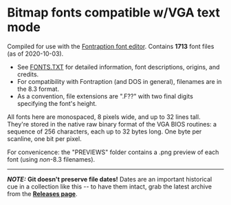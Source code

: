 # Bitmap fonts compatible w/VGA text mode

Compiled for use with the [Fontraption font editor](https://int10h.org/blog/2019/05/fontraption-vga-text-mode-font-editor/).  Contains **1713** font files (as of 2020-10-03).

* See [FONTS.TXT](FONTS.TXT) for detailed information, font descriptions, origins, and credits.
* For compatibility with Fontraption (and DOS in general), filenames are in the 8.3 format.
* As a convention, file extensions are ".F??" with two final digits specifying the font's height.

All fonts here are monospaced, 8 pixels wide, and up to 32 lines tall.  They're stored in the native raw binary format of the VGA BIOS routines: a sequence of 256 characters, each up to 32 bytes long.  One byte per scanline, one bit per pixel.

For convenicence: the "PREVIEWS" folder contains a .png preview of each font (using *non*-8.3 filenames).

----

***NOTE:*** **Git doesn't preserve file dates!**  Dates are an important historical cue in a collection like this -- to have them intact, grab the latest archive from the **[Releases page](../../releases)**.
